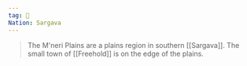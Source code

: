 ```yaml
---
tag: 🌾
Nation: Sargava
---
```

> The M'neri Plains are a plains region in southern [[Sargava]]. The small town of [[Freehold]] is on the edge of the plains.







